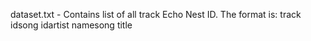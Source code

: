 dataset.txt - Contains list of all track Echo Nest ID. The format is: track id<SEP>song id<SEP>artist name<SEP>song title
